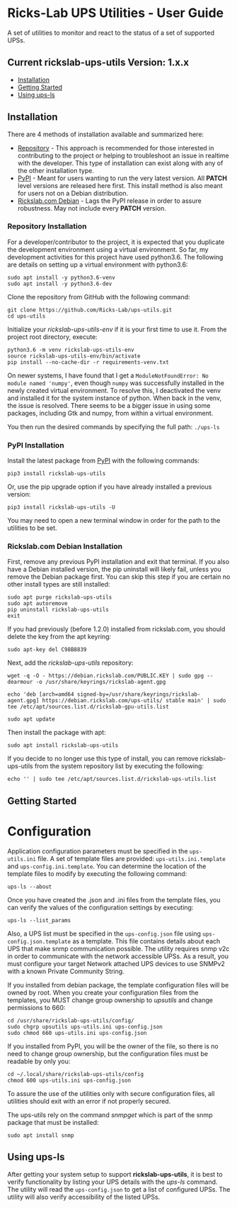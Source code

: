 # Ricks-Lab UPS Utilities - User Guide

A set of utilities to monitor and react to the status of a set of supported UPSs.

## Current rickslab-ups-utils Version: 1.x.x

 - [Installation](#installation)
 - [Getting Started](#getting-started)
 - [Using ups-ls](#using-gpu-ls)


## Installation

There are 4 methods of installation available and summarized here:
* [Repository](#repository-installation) - This approach is recommended for those interested
in contributing to the project or helping to troubleshoot an issue in realtime with the
developer. This type of installation can exist along with any of the other installation type.
* [PyPI](#pypi-installation) - Meant for users wanting to run the very latest version.  All
**PATCH** level versions are released here first.  This install method is also meant for
users not on a Debian distribution.
* [Rickslab.com Debian](#rickslabcom-debian-installation) - Lags the PyPI release in order
to assure robustness. May not include every **PATCH** version.

### Repository Installation

For a developer/contributor to the project, it is expected that you duplicate the development environment
using a virtual environment. So far, my development activities for this project have used python3.6. 
The following are details on setting up a virtual environment with python3.6:

```shell
sudo apt install -y python3.6-venv
sudo apt install -y python3.6-dev
```

Clone the repository from GitHub with the following command:

```shell
git clone https://github.com/Ricks-Lab/ups-utils.git
cd ups-utils
```

Initialize your *rickslab-ups-utils-env* if it is your first time to use it. From the project root directory, execute:

```shell
python3.6 -m venv rickslab-ups-utils-env
source rickslab-ups-utils-env/bin/activate
pip install --no-cache-dir -r requirements-venv.txt
```

On newer systems, I have found that I get a `ModuleNotFoundError: No module named 'numpy'`, even though `numpy` was
successfully installed in the newly created virtual environment.  To resolve this, I deactivated the venv and installed
it for the system instance of python.  When back in the venv, the issue is resolved.  There seems to be a bigger 
issue in using some packages, including Gtk and numpy, from within a virtual environment.

You then run the desired commands by specifying the full path: `./ups-ls`

### PyPI Installation

Install the latest package from [PyPI](https://pypi.org/project/rickslab-ups-utils/) with the following
commands:

```shell
pip3 install rickslab-ups-utils
```

Or, use the pip upgrade option if you have already installed a previous version:

```shell
pip3 install rickslab-ups-utils -U
```

You may need to open a new terminal window in order for the path to the utilities to be set.

### Rickslab.com Debian Installation

First, remove any previous PyPI installation and exit that terminal.  If you
also have a Debian installed version, the pip uninstall will likely fail,
unless you remove the Debian package first.  You can skip this step if you
are certain no other install types are still installed:

```shell
sudo apt purge rickslab-ups-utils
sudo apt autoremove
pip uninstall rickslab-ups-utils
exit
```

If you had previously (before 1.2.0) installed from rickslab.com, you should
delete the key from the apt keyring:

```shell
sudo apt-key del C98B8839
```

Next, add the *rickslab-ups-utils* repository:

```shell
wget -q -O - https://debian.rickslab.com/PUBLIC.KEY | sudo gpg --dearmour -o /usr/share/keyrings/rickslab-agent.gpg

echo 'deb [arch=amd64 signed-by=/usr/share/keyrings/rickslab-agent.gpg] https://debian.rickslab.com/ups-utils/ stable main' | sudo tee /etc/apt/sources.list.d/rickslab-gpu-utils.list

sudo apt update
```

Then install the package with apt:

```shell
sudo apt install rickslab-ups-utils
```

If you decide to no longer use this type of install, you can remove
rickslab-ups-utils from the system repository list by executing the following:

```shell
echo '' | sudo tee /etc/apt/sources.list.d/rickslab-ups-utils.list
```

## Getting Started

# Configuration

Application configuration parameters must be specified in the `ups-utils.ini` file.  A
set of template files are provided: `ups-utils.ini.template` and `ups-config.ini.template`.
You can determine the location of the template files to modify by executing the following command:

```shell
ups-ls --about
```

Once you have created the .json and .ini files from the template files, you can verify
the values of the configuration settings by executing:

```shell
ups-ls --list_params
```

Also, a UPS list must be specified in the `ups-config.json` file using `ups-config.json.template`
as a template.  This file contains details about each UPS that make snmp communication possible.
The utility requires snmp v2c in order to communicate with the network accessible UPSs.  As a
result, you must configure your target Network attached UPS devices to use SNMPv2 with a known
Private Community String.

If you installed from debian package, the template configuration files will be owned by root.  When
you create your configuration files from the templates, you MUST change group ownership to
*upsutils* and change permissions to 660:

```shell
cd /usr/share/rickslab-ups-utils/config/
sudo chgrp upsutils ups-utils.ini ups-config.json
sudo chmod 660 ups-utils.ini ups-config.json
```

If you installed from PyPI, you will be the owner of the file, so there is no need to change
group ownership, but the configuration files must be readable by only you:

```shell
cd ~/.local/share/rickslab-ups-utils/config
chmod 600 ups-utils.ini ups-config.json
```

To assure the use of the utilities only with secure configuration files, all utilities should
exit with an error if not properly secured.

The ups-utils rely on the command *snmpget* which is part of the snmp package that must
be installed:

```shell
sudo apt install snmp
```


## Using ups-ls

After getting your system setup to support **rickslab-ups-utils**, it is best to verify functionality by
listing your UPS details with the *ups-ls* command.  The utility will read the `ups-config.json` to get
a list of configured UPSs. The utility will also verify accessibility of the listed UPSs. 
